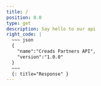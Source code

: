 ```yaml
---
title: /
position: 0.0
type: get
description: Say hello to our api
right_code: |
  ~~~ json
  {
    "name":"Creads Partners API",
    "version":"1.0.0"
  }
  ~~~
  {: title="Response" }
---
```



